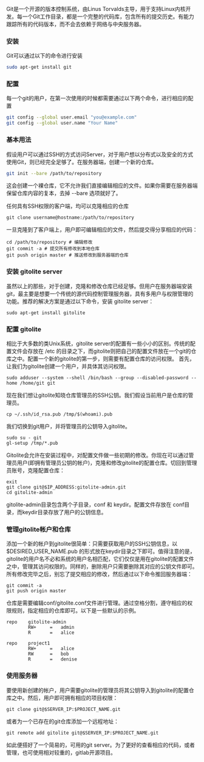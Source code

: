 Git是一个开源的版本控制系统，由Linus Torvalds主导，用于支持Linux内核开发。每一个Git工作目录，都是一个完整的代码库，包含所有的提交历史。有能力跟踪所有的代码版本，而不会去依赖于网络与中央服务器。

### 安装
Git可以通过以下的命令进行安装
```bash
sudo apt-get install git
```
### 配置
每一个git的用户，在第一次使用的时候都需要通过以下两个命令，进行相应的配置

```bash
git config --global user.email "you@example.com"
git config --global user.name "Your Name"
```

### 基本用法
假设用户可以通过SSH的方式访问Server，对于用户想以分布式以及安全的方式使用Git，则已经完全足够了。在服务器端，创建一个新的仓库。
```bash
git init --bare /path/to/repository
```
这会创建一个裸仓库，它不允许我们直接编辑相应的文件。如果你需要在服务器端保留仓库内容的复本，去掉 --bare 选项就好了。

任何具有SSH权限的客户端，均可以克隆相应的仓库
```
git clone username@hostname:/path/to/repository
```
一旦克隆到了客户端上，用户即可编辑相应的文件，然后提交得分享相应的代码：
```
cd /path/to/repository # 编辑修改
git commit -a # 提交所有修改到本地仓库
git push origin master # 推送修改到服务器端的仓库
```
### 安装 gitolite server
虽然以上的那些，对于创建，克隆和修改仓库已经足够。但用户在服务器端安装git，最主要是想要一个传统的源代码控制管理服务器，具有多用户与权限管理的功能。推荐的解决方案是通过以下命令，安装 gitolite server：
```
sudo apt-get install gitolite
```

### 配置 gitolite
相比于大多数的类Unix系统，gitolite server的配置有一些小小的区别。传统的配置文件会存放在 /etc 的目录之下，而gitolite则把自己的配置文件放在一个git的仓库之中。配置一个新的gitolite的第一步，则需要有配置仓库的访问权限。
首先，让我们为gitolite创建一个用户，并具体其访问权限。
```
sudo adduser --system --shell /bin/bash --group --disabled-password --home /home/git git
```
现在我们想让gitolite知晓仓库管理员的SSH公钥。我们假设当前用户是仓库的管理员。
```
cp ~/.ssh/id_rsa.pub /tmp/$(whoami).pub
```
我们切换到git用户，并将管理员的公钥导入gitolite。
```
sudo su - git
gl-setup /tmp/*.pub
```

Gitolite会允许在安装过程中，对配置文件做一些初期的修改。你现在可以通过管理员用户(即拥有管理员公钥的帐户)，克隆和修改gitolite的配置仓库。切回到管理员账号，克隆配置仓库：
```
exit
git clone git@$IP_ADDRESS:gitolite-admin.git
cd gitolite-admin
```
gitolite-admin目录包含两个子目录，conf 和 keydir。配置文件存放在 conf目录，而keydir目录存放了用户的公钥信息。

### 管理gitolite帐户和仓库
添加一个新的帐户到gitolite很简单：只需要获取用户的SSH公钥信息，以$DESIRED_USER_NAME.pub 的形式放在keydir目录之下即可。值得注意的是，gitolite的用户名不必和系统的用户名相匹配，它们仅仅是用在gitolite的配置文件之中，管理其访问权限的。同样的，删除用户只需要删除其对应的公钥文件即可。所有修改完毕之后，别忘了提交相应的修改，然后通过以下命令推回服务器端：
```
git commit -a
git push origin master
```
仓库是需要编辑conf/gitolite.conf文件进行管理。通过空格分割，遵守相应的权限规则，指定相应的仓库即可。以下是一些默认的示例。
```
repo    gitolite-admin
        RW+     =   admin
        R       =   alice

repo    project1
        RW+     =   alice
        RW      =   bob
        R       =   denise
```

### 使用服务器
要使用新创建的帐户，用户需要gitolite的管理员将其公钥导入到gitolite的配置仓库之中。然后，用户即可拥有相应的项目权限：
```
git clone git@$SERVER_IP:$PROJECT_NAME.git
```

或者为一个已存在的git仓库添加一个远程地址：
```
git remote add gitolite git@$SERVER_IP:$PROJECT_NAME.git
```

如此便搭好了一个简易的，可用的git server。为了更好的查看相应的代码，或者管理，也可使用相对较重的，gitlab开源项目。
